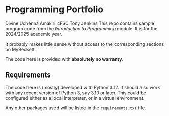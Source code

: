 # Programming Portfolio
Divine Uchenna Amakiri
4FSC
Tony Jenkins
This repo contains sample program code from the *Introduction to Programming* module. It is for the 2024/2025 academic year.

It probably makes little sense without access to the corresponding sections on MyBeckett.

The code here is provided with **absolutely no warranty**.

## Requirements

The code here is (mostly) developed with Python 3.12. It should also work with any recent version of Python 3, say 3.10 or later. This could be configured either as a local interpreter, or in a virtual environment.

Any other packages used will be listed in the `requirements.txt` file.
